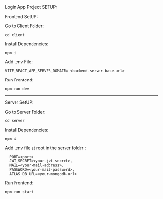 Login App Project SETUP:

Frontend SetUP:

Go to Client Folder:

```
cd client
```

Install Dependencies:

```
npm i
```

Add .env File:

```
VITE_REACT_APP_SERVER_DOMAIN= <backend-server-base-url>
```

Run Frontend:

```
npm run dev
```

---

Server SetUP:

Go to Server Folder:

```
cd server
```

Install Dependencies:

```
npm i
```

Add .env file at root in the server folder :

```
  PORT=<port>
  JWT_SECRET=<your-jwt-secret>,
  MAIL=<your-mail-address>,
  PASSWORD=<your-mail-password>,
  ATLAS_DB_URL=<your-mongodb-url>

```

Run Frontend:

```
npm run start
```
